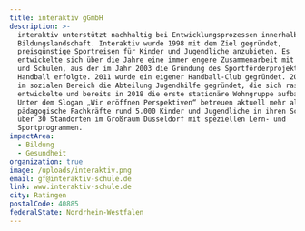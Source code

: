 ```yaml
---
title: interaktiv gGmbH
description: >-
  interaktiv unterstützt nachhaltig bei Entwicklungsprozessen innerhalb der
  Bildungslandschaft. Interaktiv wurde 1998 mit dem Ziel gegründet,
  preisgünstige Sportreisen für Kinder und Jugendliche anzubieten. Es
  entwickelte sich über die Jahre eine immer engere Zusammenarbeit mit Vereinen
  und Schulen, aus der im Jahr 2003 die Gründung des Sportförderprojektes
  Handball erfolgte. 2011 wurde ein eigener Handball-Club gegründet. 2017 wurde
  im sozialen Bereich die Abteilung Jugendhilfe gegründet, die sich rasch
  entwickelte und bereits in 2018 die erste stationäre Wohngruppe aufbaute.
  Unter dem Slogan „Wir eröffnen Perspektiven“ betreuen aktuell mehr als 360
  pädagogische Fachkräfte rund 5.000 Kinder und Jugendliche in ihren Schulen in
  über 30 Standorten im Großraum Düsseldorf mit speziellen Lern- und
  Sportprogrammen.
impactArea:
  - Bildung
  - Gesundheit
organization: true
image: /uploads/interaktiv.png
email: gf@interaktiv-schule.de
link: www.interaktiv-schule.de
city: Ratingen
postalCode: 40885
federalState: Nordrhein-Westfalen
---
```


